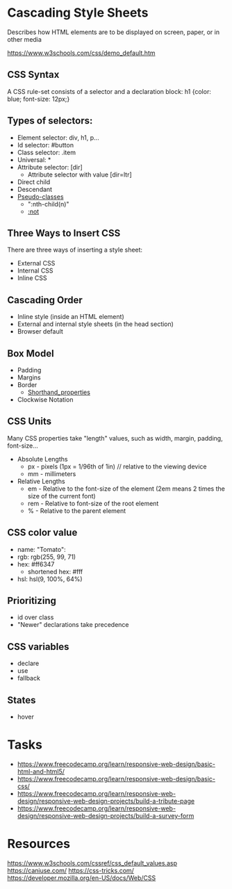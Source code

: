 # **C**ascading **S**tyle **S**heets

Describes how HTML elements are to be displayed on screen, paper, or in other media

https://www.w3schools.com/css/demo_default.htm

## CSS Syntax
A CSS rule-set consists of a selector and a declaration block:
h1 {color: blue; font-size: 12px;}

## Types of selectors:
* Element selector: div, h1, p...
* Id selector: #button
* Class selector: .item
* Universal: *
* Attribute selector: [dir]
    * Attribute selector with value [dir=ltr]
* Direct child
* Descendant
* [Pseudo-classes](https://developer.mozilla.org/en-US/docs/Web/CSS/Pseudo-classes)
    * ":nth-child(n)"
    * [:not](https://developer.mozilla.org/en-US/docs/Web/CSS/:not)

## Three Ways to Insert CSS
There are three ways of inserting a style sheet:
* External CSS
* Internal CSS
* Inline CSS

## Cascading Order
* Inline style (inside an HTML element)
* External and internal style sheets (in the head section)
* Browser default

## Box Model
* Padding
* Margins
* Border
    * [Shorthand_properties](https://developer.mozilla.org/en-US/docs/Web/CSS/Shorthand_properties)
* Clockwise Notation

## CSS Units
Many CSS properties take "length" values, such as width, margin, padding, font-size...
* Absolute Lengths
    * px - pixels (1px = 1/96th of 1in) // relative to the viewing device
    * mm - millimeters
* Relative Lengths
    * em - Relative to the font-size of the element (2em means 2 times the size of the current font)	
    * rem - Relative to font-size of the root element	
    * % - Relative to the parent element

## CSS color value
* name: "Tomato":
* rgb: rgb(255, 99, 71)
* hex: #ff6347
    * shortened hex: #fff
* hsl: hsl(9, 100%, 64%)

## Prioritizing
* id over class
* "Newer" declarations take precedence

## CSS variables
* declare
* use
* fallback

## States
* hover

# Tasks
* https://www.freecodecamp.org/learn/responsive-web-design/basic-html-and-html5/
* https://www.freecodecamp.org/learn/responsive-web-design/basic-css/
* https://www.freecodecamp.org/learn/responsive-web-design/responsive-web-design-projects/build-a-tribute-page
* https://www.freecodecamp.org/learn/responsive-web-design/responsive-web-design-projects/build-a-survey-form

# Resources
https://www.w3schools.com/cssref/css_default_values.asp
https://caniuse.com/
https://css-tricks.com/
https://developer.mozilla.org/en-US/docs/Web/CSS
